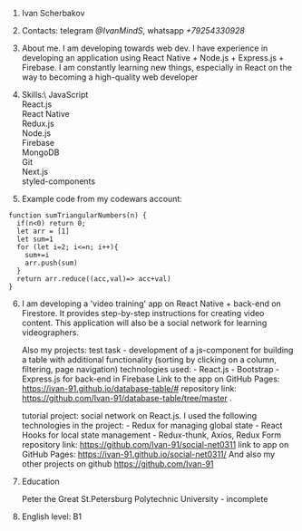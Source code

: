 1. Ivan Scherbakov
2. Contacts: telegram *@IvanMindS*, whatsapp *+79254330928*
3. About me. I am developing towards web dev. I have experience in developing an application using React Native + Node.js + Express.js + Firebase. I am constantly learning new things, especially in React on the way to becoming a high-quality web developer
4. Skills:\ 
JavaScript\
React.js\
    React Native\
    Redux.js\
    Node.js\
    Firebase\
    MongoDB\
    Git\
    Next.js\
    styled-components


5. Example code from my codewars account: 
```
function sumTriangularNumbers(n) {
  if(n<0) return 0;
  let arr = [1]
  let sum=1
  for (let i=2; i<=n; i++){
    sum+=i
    arr.push(sum)
  }
  return arr.reduce((acc,val)=> acc+val)
}
```
6. I am developing a 'video training' app on React Native + back-end on Firestore. It provides step-by-step instructions for creating video content. This application will also be a social network for learning videographers.
 
   Also my projects: test task - development of a js-component for building a table with additional functionality (sorting by clicking on a column, filtering, page navigation) technologies used: - React.js - Bootstrap - Express.js for back-end in Firebase Link to the app on GitHub Pages: https://ivan-91.github.io/database-table/# repository link: https://github.com/Ivan-91/database-table/tree/master .
   
   tutorial project: social network on React.js. I used the following technologies in the project: - Redux for managing global state - React Hooks for local state management - Redux-thunk, Axios, Redux Form repository link: https://github.com/Ivan-91/social-net0311 link to app on GitHub Pages: https://ivan-91.github.io/social-net0311/ And also my other projects on github https://github.com/Ivan-91
   
7.  Education

    Peter the Great St.Petersburg Polytechnic University - incomplete 

8. English level: B1
